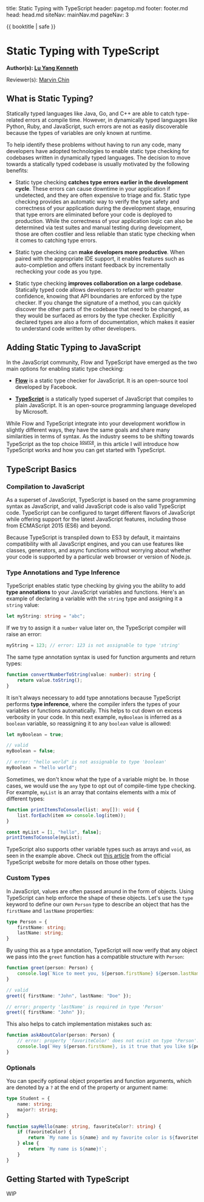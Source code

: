 <frontmatter>
  title: Static Typing with TypeScript
  header: pagetop.md
  footer: footer.md
  head: head.md
  siteNav: mainNav.md
  pageNav: 3
</frontmatter>

<div class="website-content">

{{ booktitle | safe }}

# Static Typing with TypeScript

**Author(s): [Lu Yang Kenneth](https://github.com/luyangkenneth)**

Reviewer(s): [Marvin Chin](https://github.com/marvinchin)


## What is Static Typing?

Statically typed languages like Java, Go, and C++ are able to catch type-related errors at compile time. However, in dynamically typed languages like Python, Ruby, and JavaScript, such errors are not as easily discoverable because the types of variables are only known at runtime.

To help identify these problems without having to run any code, many developers have adopted technologies to enable static type checking for codebases written in dynamically typed languages. The decision to move towards a statically typed codebase is usually motivated by the following benefits:

- Static type checking **catches type errors earlier in the development cycle**. These errors can cause downtime in your application if undetected, and they are often expensive to triage and fix. Static type checking provides an automatic way to verify the type safety and correctness of your application during the development stage, ensuring that type errors are eliminated before your code is deployed to production. While the correctness of your application logic can also be determined via test suites and manual testing during development, those are often costlier and less reliable than static type checking when it comes to catching type errors.

- Static type checking can **make developers more productive**. When paired with the appropriate IDE support, it enables features such as auto-completion and offers instant feedback by incrementally rechecking your code as you type.

- Static type checking **improves collaboration on a large codebase**. Statically typed code allows developers to refactor with greater confidence, knowing that API boundaries are enforced by the type checker. If you change the signature of a method, you can quickly discover the other parts of the codebase that need to be changed, as they would be surfaced as errors by the type checker. Explicitly declared types are also a form of documentation, which makes it easier to understand code written by other developers.


## Adding Static Typing to JavaScript

In the JavaScript community, Flow and TypeScript have emerged as the two main options for enabling static type checking:

- **[Flow](https://flow.org/)** is a static type checker for JavaScript. It is an open-source tool developed by Facebook.

- **[TypeScript](https://www.typescriptlang.org/)** is a statically typed superset of JavaScript that compiles to plain JavaScript. It is an open-source programming language developed by Microsoft.

While Flow and TypeScript integrate into your development workflow in slightly different ways, they have the same goals and share many similarities in terms of syntax. As the industry seems to be shifting towards TypeScript as the top choice <sup>[source](https://dev.to/nickytonline/is-2019-the-year-of-typescript-18p2)</sup>, in this article I will introduce how TypeScript works and how you can get started with TypeScript.


## TypeScript Basics

### Compilation to JavaScript

As a superset of JavaScript, TypeScript is based on the same programming syntax as JavaScript, and valid JavaScript code is also valid TypeScript code. TypeScript can be configured to target different flavors of JavaScript while offering support for the latest JavaScript features, including those from ECMAScript 2015 (ES6) and beyond.

Because TypeScript is transpiled down to ES3 by default, it maintains compatibility with all JavaScript engines, and you can use features like classes, generators, and async functions without worrying about whether your code is supported by a particular web browser or version of Node.js.


### Type Annotations and Type Inference

TypeScript enables static type checking by giving you the ability to add **type annotations** to your JavaScript variables and functions. Here's an example of declaring a variable with the `string` type and assigning it a `string` value:
```typescript
let myString: string = "abc";
```

If we try to assign it a `number` value later on, the TypeScript compiler will raise an error:
```typescript
myString = 123; // error: 123 is not assignable to type 'string'
```

The same type annotation syntax is used for function arguments and return types:
```typescript
function convertNumberToString(value: number): string {
    return value.toString();
}
```

It isn't always necessary to add type annotations because TypeScript performs **type inference**, where the compiler infers the types of your variables or functions automatically. This helps to cut down on excess verbosity in your code. In this next example, `myBoolean` is inferred as a `boolean` variable, so reassigning it to any `boolean` value is allowed:
```typescript
let myBoolean = true;

// valid
myBoolean = false;

// error: "hello world" is not assignable to type 'boolean'
myBoolean = "hello world";
```

Sometimes, we don't know what the type of a variable might be. In those cases, we would use the `any` type to opt out of compile-time type checking. For example, `myList` is an array that contains elements with a mix of different types:
```typescript
function printItemsToConsole(list: any[]): void {
    list.forEach(item => console.log(item));
}

const myList = [1, "hello", false];
printItemsToConsole(myList);
```

TypeScript also supports other variable types such as arrays and `void`, as seen in the example above. Check out [this article](https://www.typescriptlang.org/docs/handbook/basic-types.html) from the official TypeScript website for more details on those other types.


### Custom Types

In JavaScript, values are often passed around in the form of objects. Using TypeScript can help enforce the shape of these objects. Let's use the `type` keyword to define our own `Person` type to describe an object that has the `firstName` and `lastName` properties:
```typescript
type Person = {
    firstName: string;
    lastName: string;
}
```

By using this as a type annotation, TypeScript will now verify that any object we pass into the `greet` function has a compatible structure with `Person`:
```typescript
function greet(person: Person) {
    console.log(`Nice to meet you, ${person.firstName} ${person.lastName}!`);
}

// valid
greet({ firstName: "John", lastName: "Doe" });

// error: property 'lastName' is required in type 'Person'
greet({ firstName: "John" });
```

This also helps to catch implementation mistakes such as:
```typescript
function askAboutColor(person: Person) {
    // error: property 'favoriteColor' does not exist on type 'Person'.
    console.log(`Hey ${person.firstName}, is it true that you like ${person.favoriteColor}?`);
}
```


### Optionals

You can specify optional object properties and function arguments, which are denoted by a `?` at the end of the property or argument name:

```typescript
type Student = {
    name: string;
    major?: string;
}
```

```typescript
function sayHello(name: string, favoriteColor?: string) {
    if (favoriteColor) {
        return `My name is ${name} and my favorite color is ${favoriteColor}!`;
    } else {
        return `My name is ${name}!`;
    }
}
```


## Getting Started with TypeScript

WIP

</div>
